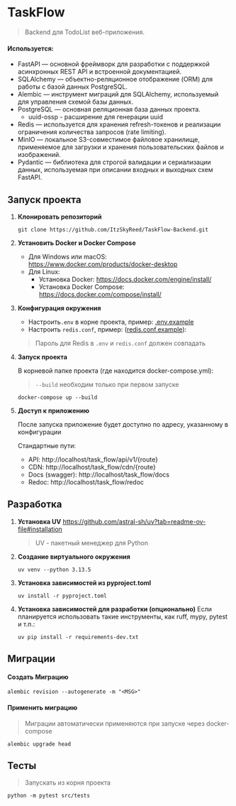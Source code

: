 # TaskFlow

> Backend для TodoList веб-приложения. 

#### Используется:

- FastAPI — основной фреймворк для разработки с поддержкой асинхронных REST API и встроенной документацией.
- SQLAlchemy — объектно-реляционное отображение (ORM) для работы с базой данных PostgreSQL.
- Alembic — инструмент миграций для SQLAlchemy, используемый для управления схемой базы данных.
- PostgreSQL — основная реляционная база данных проекта.
   - uuid-ossp - расширение для генерации uuid
- Redis — используется для хранения refresh-токенов и реализации ограничения количества запросов (rate limiting).
- MinIO — локальное S3-совместимое файловое хранилище, применяемое для загрузки и хранения пользовательских файлов и изображений.
- Pydantic — библиотека для строгой валидации и сериализации данных, используемая при описании входных и выходных схем FastAPI.


## Запуск проекта
1. **Клонировать репозиторий**
   ```shell
   git clone https://github.com/ItzSkyReed/TaskFlow-Backend.git
   ```

2. **Установить Docker и Docker Compose**
   - Для Windows или macOS: https://www.docker.com/products/docker-desktop
   - Для Linux:
      - Установка Docker: https://docs.docker.com/engine/install/
      - Установка Docker Compose: https://docs.docker.com/compose/install/

3. **Конфигурация окружения**
   - Настроить`.env` в корне проекта, пример: [.env.example](.env.example)
   - Настроить `redis.conf`, пример: ([redis.conf.example](redis.conf.example)):
   
   > Пароль для Redis в `.env` и `redis.conf` должен совпадать
   
4. **Запуск проекта**
   
    В корневой папке проекта (где находится docker-compose.yml):
    > `--build` необходим только при первом запуске
    ```shell
    docker-compose up --build
    ```
   
5. **Доступ к приложению**
    
    После запуска приложение будет доступно по адресу, указанному в конфигурации 
    
    Стандартные пути:
    - API: http://localhost/task_flow/api/v1/{route}
    - CDN: http://localhost/task_flow/cdn/{route}
    - Docs (swagger): http://localhost/task_flow/docs
    - Redoc: http://localhost/task_flow/redoc


## Разработка

1. **Установка UV**
   https://github.com/astral-sh/uv?tab=readme-ov-file#installation
   > UV - пакетный менеджер для Python
   
2. **Создание виртуального окружения**
   ```shell
   uv venv --python 3.13.5
   ```

3. **Установка зависимостей из pyproject.toml**
   ```shell
   uv install -r pyproject.toml
   ```
   
4. **Установка зависимостей для разработки (опционально)**
   Если планируется использовать такие инструменты, как ruff, mypy, pytest и т.п.:
   ```shell
   uv pip install -r requirements-dev.txt
   ```
## Миграции

#### Создать Миграцию
   ```shell
   alembic revision --autogenerate -m "<MSG>"
   ```

#### Применить миграцию
   > Миграции автоматически применяются при запуске через docker-compose
   ```shell
   alembic upgrade head
   ```

## Тесты

   > Запускать из корня проекта
   ```shell
   python -m pytest src/tests
   ```